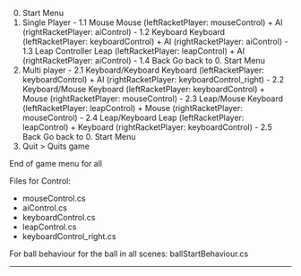 0. Start Menu
  1. Single Player
    - 1.1 Mouse
      Mouse (leftRacketPlayer: mouseControl) + AI (rightRacketPlayer: aiControl)
    - 1.2 Keyboard
      Keyboard (leftRacketPlayer: keyboardControl) + AI (rightRacketPlayer: aiControl)
    - 1.3 Leap Controller
      Leap (leftRacketPlayer: leapControl) + AI (rightRacketPlayer: aiControl)
    - 1.4 Back
      Go back to 0. Start Menu
  2. Multi player
    - 2.1 Keyboard/Keyboard
      Keyboard (leftRacketPlayer: keyboardControl) + AI (rightRacketPlayer: keyboardControl_right)
    - 2.2 Keyboard/Mouse
      Keyboard (leftRacketPlayer: keyboardControl) + Mouse (rightRacketPlayer: mouseControl)
    - 2.3 Leap/Mouse
      Keyboard (leftRacketPlayer: leapControl) + Mouse (rightRacketPlayer: mouseControl)
    - 2.4 Leap/Keyboard
      Leap (leftRacketPlayer: leapControl) + Keyboard (rightRacketPlayer: keyboardControl)
    - 2.5 Back 
      Go back to 0. Start Menu
  3. Quit
    > Quits game
    
End of game menu for all

Files for Control:
- mouseControl.cs
- aiControl.cs
- keyboardControl.cs
- leapControl.cs
- keyboardControl_right.cs

For ball behaviour for the ball in all scenes: ballStartBehaviour.cs

----
